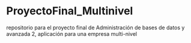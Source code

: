 # ProyectoFinal_Multinivel
repositorio para el proyecto final de Administración de bases de datos y avanzada 2, aplicación para una empresa multi-nivel 
